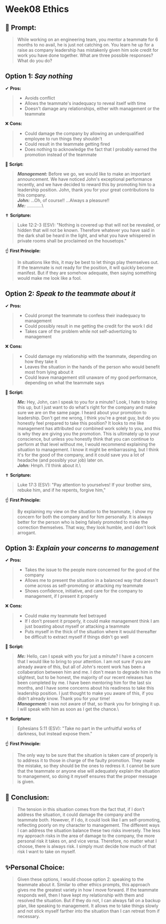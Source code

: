# Week08 Ethics
## 🤔 Prompt:
> While working on an engineering team, you mentor a teammate for 6 months to no avail, he is just not catching on. You learn he up for a raise as company leadership has mistakenly given him sole credit for work you have done together. What are three possible responses? What do you do?
## Option 1: _Say nothing_

✔ __Pros:__
> * Avoids conflict
> * Allows the teammate's inadequacy to reveal itself with time
> * Doesn't damage any relationships, either with management or the teammate

❌ __Cons:__
> * Could damage the company by allowing an underqualified employee to run things they shouldn't
> * Could result in the teammate getting fired
> * Does nothing to acknowledge the fact that I probably earned the promotion instead of the teammate

📜 __Script:__
> ___Management:___ Before we go, we would like to make an important announcement. We have noticed John's exceptional performance recently, and we have decided to reward this by promoting him to a leadership position. John, thank you for your great contributions to this company.\
> ___John:___ ...Oh, of course!! ...Always a pleasure!!\
> ___Me:___ ............\

✝ __Scripture:__
> Luke 12:2-3 (ESV): "Nothing is covered up that will not be revealed, or hidden that will not be known. Therefore whatever you have said in the dark shall be heard in the light, and what you have whispered in private rooms shall be proclaimed on the housetops."

☝ __First Principle:__
> In situations like this, it may be best to let things play themselves out. If the teammate is not ready for the position, it will quickly become manifest. But if they are somehow adequate, then saying something would make me look like a fool.

## Option 2: _Speak to the teammate about it_

✔ __Pros:__
> * Could prompt the teammate to confess their inadequacy to management
> * Could possibly result in me getting the credit for the work I did
> * Takes care of the problem while not self-advertizing to management

❌ __Cons:__
> * Could damage my relationship with the teammate, depending on how they take it
> * Leaves the situation in the hands of the person who would benefit most from lying about it
> * Could leave management still unaware of my good performance, depending on what the teammate says

📜 __Script:__
> ___Me:___ Hey, John, can I speak to you for a minute? Look, I hate to bring this up, but I just want to do what's right for the company and make sure we are on the same page. I heard about your promotion to leadership. Don't get me wrong, I think you're a great guy, but do you honestly feel prepared to take this position? It looks to me like management has attributed our combined work solely to you, and this is why they are giving you the promotion. This is ultimately up to your conscience, but unless you honestly think that you can continue to perform at that level without me, I would recommend explaining the situation to management. I know it might be embarrassing, but I think it's for the good of the company, and it could save you a lot of headache (and possibly your job) later on.\
> ___John:___ Hmph. I'll think about it.\

✝ __Scripture:__
> Luke 17:3 (ESV): "Pay attention to yourselves! If your brother sins, rebuke him, and if he repents, forgive him,"

☝ __First Principle:__
> By explaining my view on the situation to the teammate, I show my concern for both the company and for him personally. It is always better for the person who is being falsely promoted to make the correction themselves. That way, they look humble, and I don't look arrogant.

## Option 3: _Explain your concerns to management_

✔ __Pros:__
> * Takes the issue to the people more concerned for the good of the company
> * Allows me to present the situation in a balanced way that doesn't come across as self-promoting or attacking my teammate
> * Shows confidence, initiative, and care for the company to management, if I present it properly

❌ __Cons:__
> * Could make my teammate feel betrayed
> * If I don't present it properly, it could make management think I am just boasting about myself or attacking a teammate
> * Puts myself in the thick of the situation where it would thereafter be difficult to extract myself if things didn't go well

📜 __Script:__
> ___Me:___ Hello, can I speak with you for just a minute? I have a concern that I would like to bring to your attention. I am not sure if you are already aware of this, but all of John's recent work has been a collaberation between him and me. I don't mean to degrade him in the slightest, but to be honest, the majority of our recent releases has been completed by me. I have been mentoring him for the last six months, and I have some concerns about his readiness to take this leadership position. I just thought to make you aware of this, if you didn't already know. Thank you for your time!\
> ___Management:___ I was not aware of that, so thank you for bringing it up. I will speak with him as soon as I get the chance.\

✝ __Scripture:__
> Ephesians 5:11 (ESV): "Take no part in the unfruitful works of darkness, but instead expose them."

☝ __First Principle:__
> The only way to be sure that the situation is taken care of properly is to address it to those in charge of the faulty promotion. They made the mistake, so they should be the ones to redress it. I cannot be sure that the teammate or anyone else will adequately explain the situation to management, so doing it myself ensures that the proper message is given.

## 🏁 Conclusion:
> The tension in this situation comes from the fact that, if I don't address the situation, it could damage the company and the teammate both. However, if I do, it could look like I am self-promoting, reflecting poorly on my character to management. The different ways I can address the situation balance these two risks inversely. The less my approach risks in the area of damage to the company, the more personal risk it takes on, and vice versa. Therefore, no matter what I choose, there is always risk. I simply must decide how much of that risk I want to take on myself.

## ✨Personal Choice:
> Given these options, I would choose option 2: speaking to the teammate about it. Similar to other ethics prompts, this approach gives me the greatest variety in how I move forward. If the teammate responds well, then I have kept my relationship with them and resolved the situation. But if they do not, I can always fall on a backup plan, like speaking to management. It allows me to take things slowly and not stick myself farther into the situation than I can retreat from if necessary.